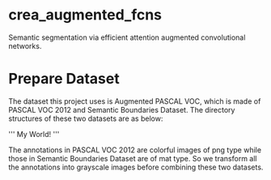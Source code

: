 # crea_augmented_fcns
Semantic segmentation via efficient attention augmented convolutional networks.

# Prepare Dataset
The dataset this project uses is Augmented PASCAL VOC, which is made of PASCAL VOC 2012 and Semantic Boundaries Dataset. The directory structures of these two datasets are as below:

''' My World! '''

The annotations in PASCAL VOC 2012 are colorful images of png type while those in Semantic Boundaries Dataset are of mat type. So we transform all the annotations into grayscale images before combining these two datasets.
 

